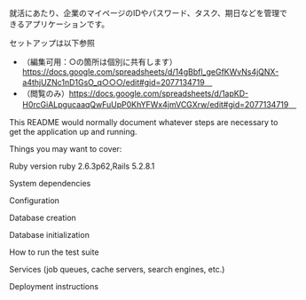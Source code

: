 就活にあたり、企業のマイページのIDやパスワード、タスク、期日などを管理できるアプリケーションです。

セットアップは以下参照 
- （編集可用：○の箇所は個別に共有します）https://docs.google.com/spreadsheets/d/14gBbfl_geGfKWvNs4jQNX-a4thjUZNc1nD1GsO_q○○○/edit#gid=2077134719　 
- （閲覧のみ）https://docs.google.com/spreadsheets/d/1apKD-H0rcGiALpgucaaqQwFuUpP0KhYFWx4jmVCGXrw/edit#gid=2077134719　

This README would normally document whatever steps are necessary to get the application up and running.

Things you may want to cover:

Ruby version
ruby 2.6.3p62,Rails 5.2.8.1

System dependencies

Configuration

Database creation

Database initialization

How to run the test suite

Services (job queues, cache servers, search engines, etc.)

Deployment instructions
